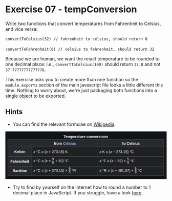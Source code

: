 # Exercise 07 - tempConversion

Write two functions that convert temperatures from Fahrenheit to Celsius, and vice versa:
```
convertToCelsius(32) // fahrenheit to celsius, should return 0

convertToFahrenheit(0) // celsius to fahrenheit, should return 32
```

Because we are human, we want the result temperature to be rounded to one decimal place: i.e., `convertToCelsius(100)` should return `37.8` and not `37.77777777777778`.

This exercise asks you to create more than one function so the `module.exports` section of the main javascript file looks a little different this time. Nothing to worry about, we're just packaging both functions into a single object to be exported.

## Hints
- You can find the relevant formulae on [Wikipedia](https://en.wikipedia.org/wiki/Conversion_of_units_of_temperature).

![formula.png](formula.png)

- Try to find by yourself on the Internet how to round a number to 1 decimal place in JavaScript. If you struggle, have a look [here](https://stackoverflow.com/q/7342957/5433628).
